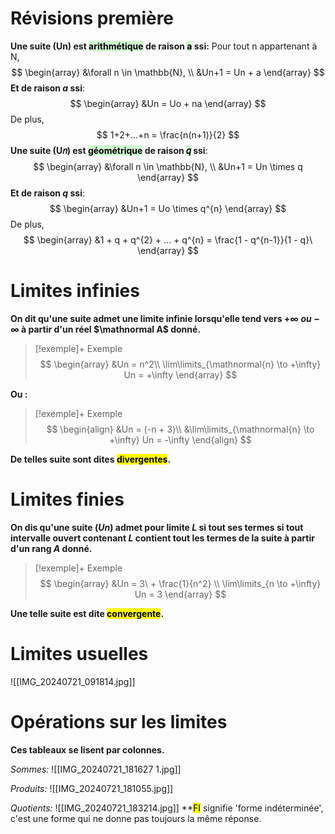 # Révisions première
**Une suite (Un) est <mark style="background: #BBFABBA6;">arithmétique</mark> de raison <mark style="background: #BBFABBA6;">a</mark>  ssi:** 
Pour tout n appartenant à N, $$
\begin{array}
&\forall n \in \mathbb{N}, \\
&Un+1 = Un + a
\end{array}
$$
**Et de raison *a* ssi**: $$
\begin{array}
&Un = Uo + na
\end{array}
$$
De plus, $$
1+2+...+n = \frac{n(n+1)}{2}
$$
**Une suite (U𝑛) est <mark style="background: #BBFABBA6;">géométrique</mark> de raison <mark style="background: #BBFABBA6;">𝑞</mark> ssi**:$$
\begin{array}
&\forall n \in \mathbb{N}, \\
&Un+1 = Un \times q
\end{array}
$$
**Et de raison $q$ ssi**: $$
\begin{array}
&Un+1 = Uo \times q^{n}
\end{array}
$$
De plus, $$
\begin{array}
&1 + q + q^{2} + ... + q^{n} = \frac{1 - q^{n-1}}{1 - q}\
\end{array}
$$
# Limites infinies
**On dit qu'une suite admet une limite infinie lorsqu'elle tend vers $+\infty\ ou -\infty$ à partir d'un réel $\mathnormal A$ donné.**

> [!exemple]+ Exemple
> $$
\begin{array}
&Un = n^2\\
\lim\limits_{\mathnormal{n} \to +\infty} Un = +\infty
\end{array}
$$

**Ou :**
> [!exemple]+ Exemple
> $$
\begin{align}
&Un = (-n + 3)\\
&\lim\limits_{\mathnormal{n} \to +\infty} Un = -\infty
\end{align}
$$

**De telles suite sont dites <mark class="hltr-green">divergentes</mark>.**

# Limites finies
**On dis qu'une suite ($Un$) admet pour limite  $L$ si tout ses termes si tout intervalle ouvert contenant $L$ contient tout les termes de la suite à partir d'un rang $A$ donné.**

> [!exemple]+ Exemple
> $$
\begin{array}
&Un = 3\ + \frac{1}{n^2} \\
\lim\limits_{n \to +\infty} Un = 3
\end{array}
$$

**Une telle suite est dite <mark class="hltr-green">convergente</mark>.**

# Limites usuelles

![[IMG_20240721_091814.jpg]]

# Opérations sur les limites

**Ces tableaux se lisent par colonnes.**

*Sommes:*
![[IMG_20240721_181627 1.jpg]]

*Produits:*
![[IMG_20240721_181055.jpg]]

*Quotients:*
![[IMG_20240721_183214.jpg]]
**<mark class="hltr-green">FI</mark> signifie 'forme indéterminée', c'est une forme qui ne donne pas toujours la même réponse.

# 
